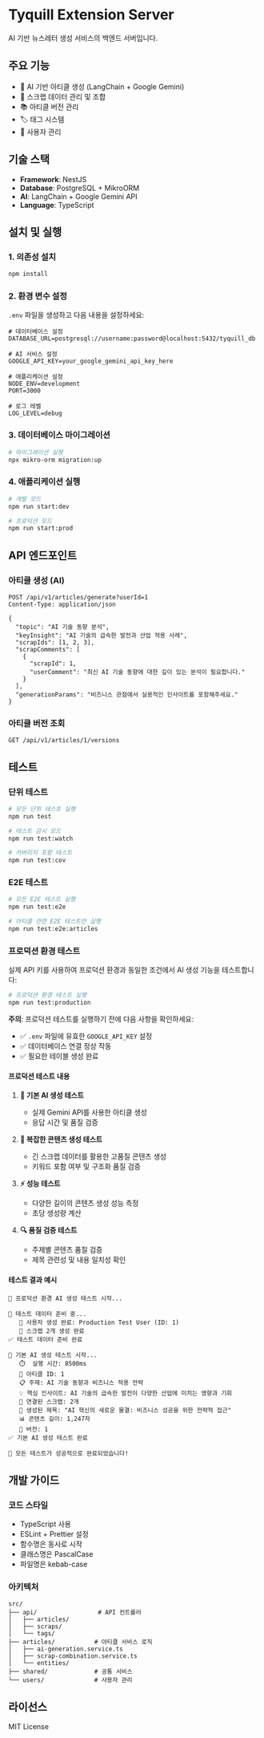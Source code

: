 # Tyquill Extension Server

AI 기반 뉴스레터 생성 서비스의 백엔드 서버입니다.

## 주요 기능

- 🤖 AI 기반 아티클 생성 (LangChain + Google Gemini)
- 📄 스크랩 데이터 관리 및 조합
- 📚 아티클 버전 관리
- 🏷️ 태그 시스템
- 👥 사용자 관리

## 기술 스택

- **Framework**: NestJS
- **Database**: PostgreSQL + MikroORM
- **AI**: LangChain + Google Gemini API
- **Language**: TypeScript

## 설치 및 실행

### 1. 의존성 설치

```bash
npm install
```

### 2. 환경 변수 설정

`.env` 파일을 생성하고 다음 내용을 설정하세요:

```env
# 데이터베이스 설정
DATABASE_URL=postgresql://username:password@localhost:5432/tyquill_db

# AI 서비스 설정
GOOGLE_API_KEY=your_google_gemini_api_key_here

# 애플리케이션 설정
NODE_ENV=development
PORT=3000

# 로그 레벨
LOG_LEVEL=debug
```

### 3. 데이터베이스 마이그레이션

```bash
# 마이그레이션 실행
npx mikro-orm migration:up
```

### 4. 애플리케이션 실행

```bash
# 개발 모드
npm run start:dev

# 프로덕션 모드
npm run start:prod
```

## API 엔드포인트

### 아티클 생성 (AI)

```http
POST /api/v1/articles/generate?userId=1
Content-Type: application/json

{
  "topic": "AI 기술 동향 분석",
  "keyInsight": "AI 기술의 급속한 발전과 산업 적용 사례",
  "scrapIds": [1, 2, 3],
  "scrapComments": [
    {
      "scrapId": 1,
      "userComment": "최신 AI 기술 동향에 대한 깊이 있는 분석이 필요합니다."
    }
  ],
  "generationParams": "비즈니스 관점에서 실용적인 인사이트를 포함해주세요."
}
```

### 아티클 버전 조회

```http
GET /api/v1/articles/1/versions
```

## 테스트

### 단위 테스트

```bash
# 모든 단위 테스트 실행
npm run test

# 테스트 감시 모드
npm run test:watch

# 커버리지 포함 테스트
npm run test:cov
```

### E2E 테스트

```bash
# 모든 E2E 테스트 실행
npm run test:e2e

# 아티클 관련 E2E 테스트만 실행
npm run test:e2e:articles
```

### 프로덕션 환경 테스트

실제 API 키를 사용하여 프로덕션 환경과 동일한 조건에서 AI 생성 기능을 테스트합니다:

```bash
# 프로덕션 환경 테스트 실행
npm run test:production
```

**주의**: 프로덕션 테스트를 실행하기 전에 다음 사항을 확인하세요:
- ✅ `.env` 파일에 유효한 `GOOGLE_API_KEY` 설정
- ✅ 데이터베이스 연결 정상 작동
- ✅ 필요한 테이블 생성 완료

#### 프로덕션 테스트 내용

1. **🤖 기본 AI 생성 테스트**
   - 실제 Gemini API를 사용한 아티클 생성
   - 응답 시간 및 품질 검증

2. **🧠 복잡한 콘텐츠 생성 테스트**
   - 긴 스크랩 데이터를 활용한 고품질 콘텐츠 생성
   - 키워드 포함 여부 및 구조화 품질 검증

3. **⚡ 성능 테스트**
   - 다양한 길이의 콘텐츠 생성 성능 측정
   - 초당 생성량 계산

4. **🔍 품질 검증 테스트**
   - 주제별 콘텐츠 품질 검증
   - 제목 관련성 및 내용 일치성 확인

#### 테스트 결과 예시

```
🚀 프로덕션 환경 AI 생성 테스트 시작...

📝 테스트 데이터 준비 중...
   👤 사용자 생성 완료: Production Test User (ID: 1)
   📄 스크랩 2개 생성 완료
✅ 테스트 데이터 준비 완료

🤖 기본 AI 생성 테스트 시작...
   ⏱️  실행 시간: 8500ms
   📝 아티클 ID: 1
   📋 주제: AI 기술 동향과 비즈니스 적용 전략
   💡 핵심 인사이트: AI 기술의 급속한 발전이 다양한 산업에 미치는 영향과 기회
   🔗 연결된 스크랩: 2개
   📄 생성된 제목: "AI 혁신의 새로운 물결: 비즈니스 성공을 위한 전략적 접근"
   📊 콘텐츠 길이: 1,247자
   🔢 버전: 1
✅ 기본 AI 생성 테스트 완료

🎉 모든 테스트가 성공적으로 완료되었습니다!
```

## 개발 가이드

### 코드 스타일

- TypeScript 사용
- ESLint + Prettier 설정
- 함수명은 동사로 시작
- 클래스명은 PascalCase
- 파일명은 kebab-case

### 아키텍처

```
src/
├── api/                 # API 컨트롤러
│   ├── articles/
│   ├── scraps/
│   └── tags/
├── articles/           # 아티클 서비스 로직
│   ├── ai-generation.service.ts
│   ├── scrap-combination.service.ts
│   └── entities/
├── shared/             # 공통 서비스
└── users/              # 사용자 관리
```

## 라이선스

MIT License
